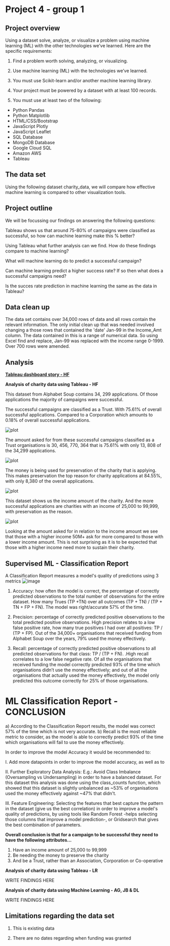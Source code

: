 # Project 4 - group 1

## Project overview

Using a dataset solve, analyze, or visualize a problem using machine learning (ML) with the other technologies we’ve learned. Here are the specific requirements:

1) Find a problem worth solving, analyzing, or visualizing.

2) Use machine learning (ML) with the technologies we’ve learned.

3) You must use Scikit-learn and/or another machine learning library.

4) Your project must be powered by a dataset with at least 100 records.

5) You must use at least two of the following:

* Python Pandas
* Python Matplotlib
* HTML/CSS/Bootstrap
* JavaScript Plotly
* JavaScript Leaflet
* SQL Database
* MongoDB Database
* Google Cloud SQL
* Amazon AWS
* Tableau

## The data set

Using the following dataset charity_data, we will compare how effective machine learning is compared to other visualization tools.

## Project outline 

We will be focussing our findings on answering the following questions:

Tableau shows us that around 75-80% of campaigns were classified as successful, so how can machine learning make this % better?

Using Tableau what further analysis can we find. How do these findings compare to machine learning?

What will machine learning do to predict a successful campaign?

Can machine learning predict a higher success rate? If so then what does a successful campaigns need?

Is the succes rate prediction in machine learning the same as the data in Tableau?

## Data clean up

The data set contains over 34,000 rows of data and all rows contain the relevant information. The only initial clean up that was needed involved changing a those rows that contained the 'date' Jan-99 in the Income_Amt column. The data contained in this is a range of numerical data. So using Excel find and replace, Jan-99 was replaced with the income range 0-1999. Over 700 rows were amended.

## Analysis

[**Tableau dashboard story - HF**](https://public.tableau.com/app/profile/hayley.fuller/viz/Project4-Charitydata/Charitydataanalysis)

**Analysis of charity data using Tableau - HF**

This dataset from Alphabet Soup contains 34, 299 applications. Of those applications the majority of campaigns were successful.

The successful campaigns are classified as a Trust. With 75.61% of overall successful applications. Compared to a Corporation which amounts to 0.18% of overall successful applications.

![plot](Images_HF/Successfull_data.png) 

The amount asked for from these successful campaigns classified as a Trust organisations is 30, 456, 770, 364 that is 75.61% with only 13, 808 of the 34,299 applications.

![plot](Images_HF/Amounts_perorganization_data.png) 

The money is being used for preservation of the charity that is applying. This makes preservation the top reason for charity applications at 84.55%, with only 8,380 of the overall applications.

![plot](Images_HF/Use_case_spend.png)

This dataset shows us the income amount of the charity. And the more successful applications are charities with an income of 25,000 to 99,999, with preservation as the reason.

![plot](Images_HF/Income_amount_data.png)

Looking at the amount asked for in relation to the income amount we see that those with a higher income 50M+ ask for more compared to those with a lower income amount. This is not surprising as it is to be expected that those with a higher income need more to sustain their charity.


## Supervised ML - Classification Report 
A Classification Report measures a model's quality of predictions using 3 metrics
![image](https://github.com/Rad-icalEdward/project4_group1/assets/122496169/da7e721b-91d3-48ec-937b-8666e74bc4a8)

1. Accuracy: how often the model is correct, the percentage of correctly predicted observations to the total number of observations for the entire dataset. How many Trues (TP +TN) over all outcomes (TP + TN) / (TP + TN + FP + FN).
The model was right/accurate 57% of the time.

2. Precision: percentage of correctly predicted positive observations to the total predicted positive observations. High precision relates to a low false positive rate, how many true positives I had over all positives: TP / (TP + FP).
Out of the 34,000+ organisations that received funding from Alphabet Soup over the years, 79% used the money effectively.

3. Recall: percentage of correctly predicted positive observations to all predicted observations for that class: TP / (TP + FN). .High recall correlates to a low false negative rate.
Of all the organisations that received funding the model correctly predicted 93% of the time which organisations didn’t use the money effectively; and out of all the organisations that actually used the money effectively, the model only predicted this outcome correctly for 25% of those organisations.

# ML Classification Report - CONCLUSION
a) According to the Classification Report results, the model was correct 57% of the time which is not very accurate. 
b) Recall is the most reliable metric to consider, as the model is able to correctly predict 93% of the time which organisations will fail to use the money effectively.

In order to improve the model Accuracy it would be recommended to:

I. Add more datapoints in order to improve the model accuracy, as well as to

II. Further Exploratory Data Analysis: 
E.g.: Avoid Class Imbalance (Oversampling vs Undersampling) in order to have a balanced dataset. For this dataset this analysis was done using the class_counts function, which showed that this dataset is slightly unbalanced as ~53% of organisations used the money effectively against ~47% that didn't.

III. Feature Engineering: 
Selecting the features that best capture the pattern in the dataset (give us the best correlation) in order to improve a model's quality of predictions, by using tools like Random Forest -helps selecting those columns that improve a model prediction-, or Gridsearch that gives the best combination of parameters.


**Overall conclusion is that for a campaign to be successful they need to have the following attributes…**

1.	Have an income amount of 25,000 to 99,999
2.	Be needing the money to preserve the charity
3.	And be a Trust, rather than an Association, Corporation or Co-operative

**Analysis of charity data using Tableau - LR**

WRITE FINDINGS HERE

**Analysis of charity data using Machine Learning - AG, JB & DL**

WRITE FINDINGS HERE

## Limitations regarding the data set

1) This is existing data

2) There are no dates regarding when funding was granted

